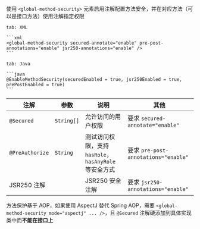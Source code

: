 使用 `<global-method-security>` 元素启用注解配置方法安全，并在对应方法（可以是接口方法）使用注解指定权限

````tabs
tab: XML

```xml
<global-method-security secured-annotate="enable" pre-post-annotations="enable" jsr250-annotations="enable" />
```

tab: Java

```java
@EnableMethodSecurity(securedEnabled = true, jsr250Enabled = true, prePostEnabled = true)
```
````

| 注解              | 参数         | 说明                                     | 其他                                 |
| --------------- | ---------- | -------------------------------------- | ---------------------------------- |
| `@Secured`      | `String[]` | 允许访问的用户权限                              | 要求 `secured-annotate="enable"`     |
| `@PreAuthorize` | `String`   | 测试访问权限，支持 `hasRole`，`hasAnyRole` 等安全方式 | 要求 `pre-post-annotations="enable"` |
| JSR250 注解       |            | JSR250 安全注解                            | 要求 `jsr250-annotations="enable"`   |

方法保护基于 AOP，如果使用 AspectJ 替代 Spring AOP，需要 `<global-method-security mode="aspectj" ... />`，且 `@Secured` 注解硬添加到具体实现类中而**不能在接口上**

‍

